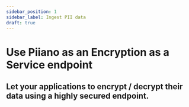 ```yaml
---
sidebar_position: 1
sidebar_label: Ingest PII data
draft: true
---
```


# Use Piiano as an Encryption as a Service endpoint

## Let your applications to encrypt / decrypt their data using a highly secured endpoint.
